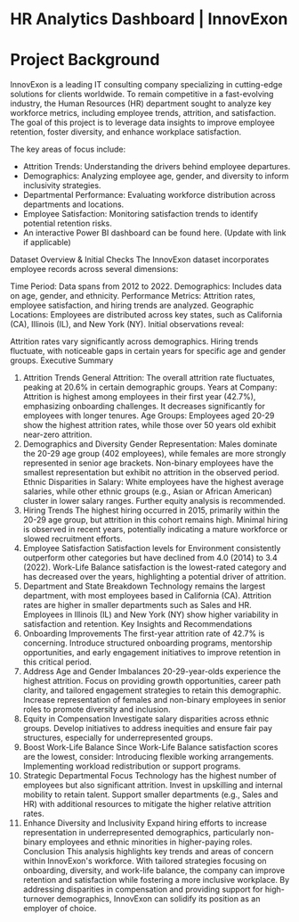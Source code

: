 # HR Analytics Dashboard | InnovExon

# Project Background
InnovExon is a leading IT consulting company specializing in cutting-edge solutions for clients worldwide. To remain competitive in a fast-evolving industry, the Human Resources (HR) department sought to analyze key workforce metrics, including employee trends, attrition, and satisfaction. The goal of this project is to leverage data insights to improve employee retention, foster diversity, and enhance workplace satisfaction.

The key areas of focus include:

- Attrition Trends: Understanding the drivers behind employee departures.
- Demographics: Analyzing employee age, gender, and diversity to inform inclusivity strategies.
- Departmental Performance: Evaluating workforce distribution across departments and locations.
- Employee Satisfaction: Monitoring satisfaction trends to identify potential retention risks.
- An interactive Power BI dashboard can be found here. (Update with link if applicable)

Dataset Overview & Initial Checks
The InnovExon dataset incorporates employee records across several dimensions:

Time Period: Data spans from 2012 to 2022.
Demographics: Includes data on age, gender, and ethnicity.
Performance Metrics: Attrition rates, employee satisfaction, and hiring trends are analyzed.
Geographic Locations: Employees are distributed across key states, such as California (CA), Illinois (IL), and New York (NY).
Initial observations reveal:

Attrition rates vary significantly across demographics.
Hiring trends fluctuate, with noticeable gaps in certain years for specific age and gender groups.
Executive Summary
1. Attrition Trends
General Attrition: The overall attrition rate fluctuates, peaking at 20.6% in certain demographic groups.
Years at Company: Attrition is highest among employees in their first year (42.7%), emphasizing onboarding challenges. It decreases significantly for employees with longer tenures.
Age Groups: Employees aged 20-29 show the highest attrition rates, while those over 50 years old exhibit near-zero attrition.
2. Demographics and Diversity
Gender Representation:
Males dominate the 20-29 age group (402 employees), while females are more strongly represented in senior age brackets.
Non-binary employees have the smallest representation but exhibit no attrition in the observed period.
Ethnic Disparities in Salary:
White employees have the highest average salaries, while other ethnic groups (e.g., Asian or African American) cluster in lower salary ranges. Further equity analysis is recommended.
3. Hiring Trends
The highest hiring occurred in 2015, primarily within the 20-29 age group, but attrition in this cohort remains high.
Minimal hiring is observed in recent years, potentially indicating a mature workforce or slowed recruitment efforts.
4. Employee Satisfaction
Satisfaction levels for Environment consistently outperform other categories but have declined from 4.0 (2014) to 3.4 (2022).
Work-Life Balance satisfaction is the lowest-rated category and has decreased over the years, highlighting a potential driver of attrition.
5. Department and State Breakdown
Technology remains the largest department, with most employees based in California (CA). Attrition rates are higher in smaller departments such as Sales and HR.
Employees in Illinois (IL) and New York (NY) show higher variability in satisfaction and retention.
Key Insights and Recommendations
1. Onboarding Improvements
The first-year attrition rate of 42.7% is concerning. Introduce structured onboarding programs, mentorship opportunities, and early engagement initiatives to improve retention in this critical period.
2. Address Age and Gender Imbalances
20-29-year-olds experience the highest attrition. Focus on providing growth opportunities, career path clarity, and tailored engagement strategies to retain this demographic.
Increase representation of females and non-binary employees in senior roles to promote diversity and inclusion.
3. Equity in Compensation
Investigate salary disparities across ethnic groups. Develop initiatives to address inequities and ensure fair pay structures, especially for underrepresented groups.
4. Boost Work-Life Balance
Since Work-Life Balance satisfaction scores are the lowest, consider:
Introducing flexible working arrangements.
Implementing workload redistribution or support programs.
5. Strategic Departmental Focus
Technology has the highest number of employees but also significant attrition. Invest in upskilling and internal mobility to retain talent.
Support smaller departments (e.g., Sales and HR) with additional resources to mitigate the higher relative attrition rates.
6. Enhance Diversity and Inclusivity
Expand hiring efforts to increase representation in underrepresented demographics, particularly non-binary employees and ethnic minorities in higher-paying roles.
Conclusion
This analysis highlights key trends and areas of concern within InnovExon's workforce. With tailored strategies focusing on onboarding, diversity, and work-life balance, the company can improve retention and satisfaction while fostering a more inclusive workplace. By addressing disparities in compensation and providing support for high-turnover demographics, InnovExon can solidify its position as an employer of choice.

